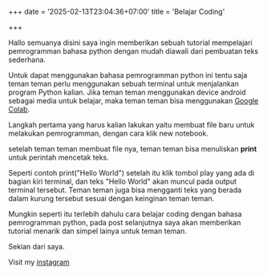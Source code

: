 +++
date = '2025-02-13T23:04:36+07:00'
title = 'Belajar Coding'

+++


Hallo semuanya disini saya ingin memberikan sebuah tutorial mempelajari pemrogramman
bahasa python dengan mudah diawali dari pembuatan teks sederhana.

Untuk dapat menggunakan bahasa pemrogramman python ini tentu saja teman teman perlu menggunakan sebuah terminal untuk menjalankan program Python kalian. Jika teman teman menggunakan device android sebagai media untuk belajar, maka teman teman bisa menggunakan [Google Colab](https://colab.research.google.com/).

Langkah pertama yang harus kalian lakukan yaitu membuat file baru untuk melakukan pemrogramman, dengan cara klik new notebook.

setelah teman teman membuat file nya, teman teman bisa menuliskan **print** untuk perintah mencetak teks.

Seperti contoh print("Hello World") setelah itu klik tombol play yang ada di bagian kiri terminal, dan teks "Hello World" akan muncul pada output terminal tersebut. Teman teman juga bisa mengganti teks yang berada dalam kurung tersebut sesuai dengan keinginan teman teman.

Mungkin seperti itu terlebih dahulu cara belajar coding dengan bahasa pemrogramman python, pada post selanjutnya saya akan memberikan tutorial menarik dan simpel lainya untuk teman teman.

Sekian dari saya.

Visit my [instagram](https://www.instagram.com/prdna.1tr/)